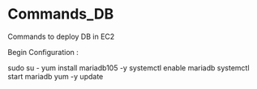 # Commands_DB
Commands to deploy DB in EC2

Begin Configuration :

sudo su -
yum install mariadb105 -y
systemctl enable mariadb
systemctl start mariadb
yum -y update  

